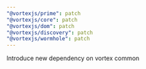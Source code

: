 ```yaml
---
"@vortexjs/prime": patch
"@vortexjs/core": patch
"@vortexjs/dom": patch
"@vortexjs/discovery": patch
"@vortexjs/wormhole": patch
---
```


Introduce new dependency on vortex common
